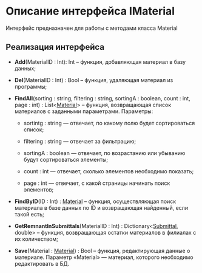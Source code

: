 # Описание интерфейса IMaterial
Интерфейс предназначен для работы с методами класса Material

## Реализация интерфейса
* **Add**(MaterialID : Int): Int – функция, добавляющая материал в базу данных;
* **Del**(MaterialID : Int) : Bool – функция, удаляющая материал из программы;
* **FindAll**(sorting : string, filtering : string, sortingA : boolean, count : int, page : int) : List<[Material](https://github.com/saramampco/oop/blob/master/docs/Material.md)> – функция, возвращающая список материалов с заданными параметрами. Параметры:
    
	* sortintg : string — отвечает, по какому полю будет сортироваться список;
	
	* filtering : string — отвечает за фильтрацию;
	
	* sortingA : boolean — отвечает, по возрастанию или убыванию будут сортироваться элементы;
	
	* count : int — отвечает, сколько элементов необходимо показать;
	
	* page : int — отвечает, с какой страницы начинать поиск элементов;
	
* **FindByID**(ID : Int) : [Material](https://github.com/saramampco/oop/blob/master/docs/Material.md) – функция, осуществляющая поиск материала в базе данных по ID и возвращающая найденный, если такой есть;
* **GetRemnantInSubmittals**(MaterialID : Int) : Dictionary<[Submittal](https://github.com/saramampco/oop/blob/master/docs/Submittal.md), double> – функция, возвращающая остатки материалов в филиалах с их количеством;
* **Save**(Material : [Material](https://github.com/saramampco/oop/blob/master/docs/Material.md)) : Bool – функция, редактирующая данные о материале. Параметр «Material» — материал, которого необходимо редактировать в БД.
